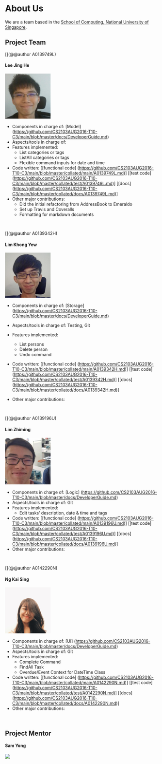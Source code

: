 # About Us


We are a team based in the [School of Computing, National University of Singapore](http://www.comp.nus.edu.sg).


## Project Team
[](@@author A0139749L)
#### Lee Jing He
<img src="images/JingHe.jpg" width="150"><br>


* Components in charge of: [Model] (https://github.com/CS2103AUG2016-T10-C3/main/blob/master/docs/DeveloperGuide.md)
* Aspects/tools in charge of:
* Features implemented:
	* List categories or tags
	* ListAll categories or tags
	* Flexible command inputs for date and time
* Code written: 
[[functional code] (https://github.com/CS2103AUG2016-T10-C3/main/blob/master/collated/main/A0139749L.md)]
[[test code] (https://github.com/CS2103AUG2016-T10-C3/main/blob/master/collated/test/A0139749L.md)]
[[docs] (https://github.com/CS2103AUG2016-T10-C3/main/blob/master/collated/docs/A0139749L.md)]
* Other major contributions:
	* Did the initial refactoring from AddressBook to Emeraldo
	* Set up Travis and Coveralls
	* Formatting for markdown documents

<br>

[](@@author A0139342H)
#### Lim Khong Yew
<img src="images/KhongYew.jpg" width="150"><br>


* Components in charge of: [Storage] (https://github.com/CS2103AUG2016-T10-C3/main/blob/master/docs/DeveloperGuide.md)
* Aspects/tools in charge of: Testing, Git
* Features implemented:
	* List persons
	* Delete person
	* Undo command
* Code written: 
[[functional code] (https://github.com/CS2103AUG2016-T10-C3/main/blob/master/collated/main/A0139342H.md)]
[[test code] (https://github.com/CS2103AUG2016-T10-C3/main/blob/master/collated/test/A0139342H.md)]
[[docs] (https://github.com/CS2103AUG2016-T10-C3/main/blob/master/collated/docs/A0139342H.md)]


* Other major contributions:

<br>

[](@@author A0139196U)
#### Lim Zhiming
<img src="images/Zhiming.jpg" width="150"><br>


* Components in charge of: [Logic] (https://github.com/CS2103AUG2016-T10-C3/main/blob/master/docs/DeveloperGuide.md)
* Aspects/tools in charge of: Git
* Features implemented:
	* Edit tasks’ description, date & time and tags
* Code written: 
[[functional code]
(https://github.com/CS2103AUG2016-T10-C3/main/blob/master/collated/main/A0139196U.md)]
[[test code]
(https://github.com/CS2103AUG2016-T10-C3/main/blob/master/collated/test/A0139196U.md)]
[[docs]
(https://github.com/CS2103AUG2016-T10-C3/main/blob/master/collated/docs/A0139196U.md)]
* Other major contributions: 

<br>

[](@@author A0142290N)
#### Ng Kai Sing
<img src="images/KaiSing.jpg" width="150"><br>

* Components in charge of: [UI] (https://github.com/CS2103AUG2016-T10-C3/main/blob/master/docs/DeveloperGuide.md)
* Aspects/tools in charge of: Git
* Features implemented:
	* Complete Command
	* FindAll Task
	* Overdue/Event Context for DateTime Class
* Code written:
[[functional code]
(https://github.com/CS2103AUG2016-T10-C3/main/blob/master/collated/main/A0142290N.md)]
[[test code]
(https://github.com/CS2103AUG2016-T10-C3/main/blob/master/collated/test/A0142290N.md)]
[[docs]
(https://github.com/CS2103AUG2016-T10-C3/main/blob/master/collated/docs/A0142290N.md)]
* Other major contributions:

<br>

## Project Mentor


#### Sam Yong
<img src="images/SamYong.jpg" width="150"><br>
